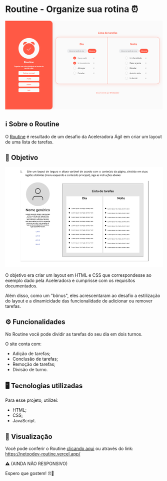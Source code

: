 
# Routine - Organize sua rotina ⏰

![Routine](./assets/image.png)


## ℹ️ Sobre o Routine

O [Routine](https://netoodev-routine.vercel.app/) é resultado de um desafio da Aceleradora Ágil em criar um layout de uma lista de tarefas.

## 🎯  Objetivo

![Layout](./assets/layout.png)

O objetivo era criar um layout em HTML e CSS que correspondesse ao exemplo dado pela Aceleradora e cumprisse com os requisitos documentados.

Além disso, como um "bônus", eles acrescentaram ao desafio a estilização do layout e a dinamicidade das funcionalidade de adicionar ou remover tarefas.

## ⚙️ Funcionalidades

No Routine você pode dividir as tarefas do seu dia em dois turnos.

O site conta com:

- Adição de tarefas;
- Conclusão de tarefas;
- Remoção de tarefas;
- Divisão de turno.


## 🖥️ Tecnologias utilizadas

Para esse projeto, utilizei: 

- HTML;
- CSS;
- JavaScript.


## 👀 Visualização

Você pode conferir o Routine [clicando aqui](https://netoodev-routine.vercel.app/) ou através do link: https://netoodev-routine.vercel.app/

⚠️ (AINDA NÃO RESPONSIVO)

Espero que gostem! ⏰🧡
